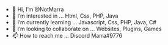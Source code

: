 - 👋 Hi, I’m @NotMarra
- 👀 I’m interested in ...  Html, Css, PHP, Java
- 🌱 I’m currently learning ... Javascript, Css, PHP, Java, C#
- 💞️ I’m looking to collaborate on ... Websites, Plugins, Games
- 📫 How to reach me ... Discord Marra#9776
